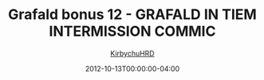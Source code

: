 ---
title: "Grafald bonus 12 - GRAFALD IN TIEM INTERMISSION COMMIC"
type: "image"
date: 2012-10-13T00:00:00-04:00
draft: false
categories:
- comics
- collaborations
tags:
- grafald
image_path: "../img/2012/bonus_12.png"
alt_text: ""
author: "[KirbychuHRD](https://cohost.org/KirbychuHRD)"
---